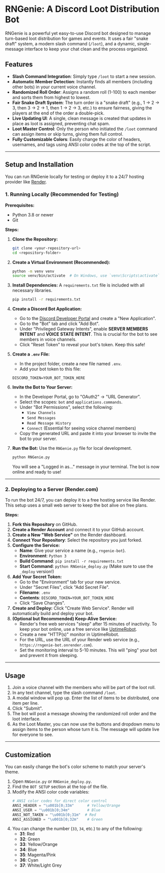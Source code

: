 # RNGenie: A Discord Loot Distribution Bot

RNGenie is a powerful yet easy-to-use Discord bot designed to manage turn-based loot distribution for games and events. It uses a fair "snake draft" system, a modern slash command (`/loot`), and a dynamic, single-message interface to keep your chat clean and the process organized.

## Features

-   **Slash Command Integration**: Simply type `/loot` to start a new session.
-   **Automatic Member Detection**: Instantly finds all members (including other bots) in your current voice channel.
-   **Randomized Roll Order**: Assigns a random roll (1-100) to each member and sorts them from highest to lowest.
-   **Fair Snake Draft System**: The turn order is a "snake draft" (e.g., 1 -> 2 -> 3, then 3 -> 2 -> 1, then 1 -> 2 -> 3, etc.) to ensure fairness, giving the players at the end of the order a double-pick.
-   **Live Updating UI**: A single, clean message is created that updates in place as loot is assigned, preventing chat spam.
-   **Loot Master Control**: Only the person who initiated the `/loot` command can assign items or skip turns, giving them full control.
-   **Fully Customizable Colors**: Easily change the color of headers, usernames, and tags using ANSI color codes at the top of the script.

---

## Setup and Installation

You can run RNGenie locally for testing or deploy it to a 24/7 hosting provider like [Render](https://render.com/).

### 1. Running Locally (Recommended for Testing)

**Prerequisites:**
-   Python 3.8 or newer
-   Git

**Steps:**

1.  **Clone the Repository:**
    ```sh
    git clone <your-repository-url>
    cd <repository-folder>
    ```

2.  **Create a Virtual Environment (Recommended):**
    ```sh
    python -m venv venv
    source venv/bin/activate  # On Windows, use `venv\Scripts\activate`
    ```

3.  **Install Dependencies:**
    A `requirements.txt` file is included with all necessary libraries.
    ```sh
    pip install -r requirements.txt
    ```

4.  **Create a Discord Bot Application:**
    -   Go to the [Discord Developer Portal](https://discord.com/developers/applications) and create a "New Application".
    -   Go to the "Bot" tab and click "Add Bot".
    -   Under "Privileged Gateway Intents", enable **SERVER MEMBERS INTENT** and **VOICE STATE INTENT**. This is crucial for the bot to see members in voice channels.
    -   Click "Reset Token" to reveal your bot's token. Keep this safe!

5.  **Create a `.env` File:**
    -   In the project folder, create a new file named `.env`.
    -   Add your bot token to this file:
      ```
      DISCORD_TOKEN=YOUR_BOT_TOKEN_HERE
      ```

6.  **Invite the Bot to Your Server:**
    -   In the Developer Portal, go to "OAuth2" -> "URL Generator".
    -   Select the scopes: `bot` and `applications.commands`.
    -   Under "Bot Permissions", select the following:
        -   `View Channels`
        -   `Send Messages`
        -   `Read Message History`
        -   `Connect` (Essential for seeing voice channel members)
    -   Copy the generated URL and paste it into your browser to invite the bot to your server.

7.  **Run the Bot:**
    Use the `RNGenie.py` file for local development.
    ```sh
    python RNGenie.py
    ```
    You will see a "Logged in as..." message in your terminal. The bot is now online and ready to use!

---

### 2. Deploying to a Server (Render.com)

To run the bot 24/7, you can deploy it to a free hosting service like Render. This setup uses a small web server to keep the bot alive on free plans.

**Steps:**

1.  **Fork this Repository** on GitHub.
2.  **Create a Render Account** and connect it to your GitHub account.
3.  **Create a New "Web Service"** on the Render dashboard.
4.  **Connect Your Repository**: Select the repository you just forked.
5.  **Configure the Service:**
    -   **Name**: Give your service a name (e.g., `rngenie-bot`).
    -   **Environment**: `Python 3`
    -   **Build Command**: `pip install -r requirements.txt`
    -   **Start Command**: `python RNGenie_deploy.py` (Make sure to use the `_deploy` version!)
6.  **Add Your Secret Token:**
    -   Go to the "Environment" tab for your new service.
    -   Under "Secret Files", click "Add Secret File".
    -   **Filename**: `.env`
    -   **Contents**: `DISCORD_TOKEN=YOUR_BOT_TOKEN_HERE`
    -   Click "Save Changes".
7.  **Create and Deploy:** Click "Create Web Service". Render will automatically build and deploy your bot.
8.  **(Optional but Recommended) Keep-Alive Service:**
    -   Render's free web services "sleep" after 15 minutes of inactivity. To keep your bot online, use a free service like [UptimeRobot](https://uptimerobot.com/).
    -   Create a new "HTTP(s)" monitor in UptimeRobot.
    -   For the URL, use the URL of your Render web service (e.g., `https://rngenie-bot.onrender.com`).
    -   Set the monitoring interval to 5-10 minutes. This will "ping" your bot and prevent it from sleeping.

---

## Usage

1.  Join a voice channel with the members who will be part of the loot roll.
2.  In any text channel, type the slash command `/loot`.
3.  A modal window will pop up. Enter the list of items to be distributed, one item per line.
4.  Click "Submit".
5.  The bot will post a message showing the randomized roll order and the loot interface.
6.  As the Loot Master, you can now use the buttons and dropdown menu to assign items to the person whose turn it is. The message will update live for everyone to see.

---

## Customization

You can easily change the bot's color scheme to match your server's theme.

1.  Open `RNGenie.py` or `RNGenie_deploy.py`.
2.  Find the `BOT SETUP` section at the top of the file.
3.  Modify the ANSI color code variables:
    ```python
    # ANSI color codes for direct color control
    ANSI_HEADER = "\u001b[0;33m"      # Yellow/Orange
    ANSI_USER = "\u001b[0;34m"        # Blue
    ANSI_NOT_TAKEN = "\u001b[0;31m"  # Red
    ANSI_ASSIGNED = "\u001b[0;32m"    # Green
    ```
4.  You can change the number (`33`, `34`, etc.) to any of the following:
    -   **31**: Red
    -   **32**: Green
    -   **33**: Yellow/Orange
    -   **34**: Blue
    -   **35**: Magenta/Pink
    -   **36**: Cyan
    -   **37**: White/Light Grey
